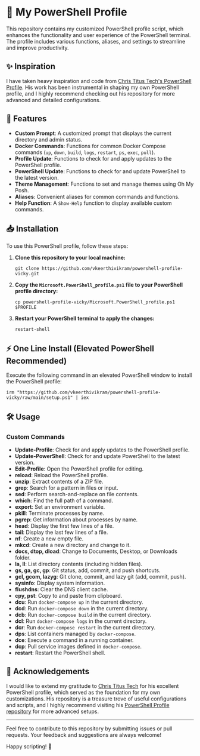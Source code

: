 # 🌟 My PowerShell Profile

This repository contains my customized PowerShell profile script, which enhances the functionality and user experience of the PowerShell terminal. The profile includes various functions, aliases, and settings to streamline and improve productivity.

## ✨ Inspiration

I have taken heavy inspiration and code from [Chris Titus Tech's PowerShell Profile](https://github.com/ChrisTitusTech/powershell-profile). His work has been instrumental in shaping my own PowerShell profile, and I highly recommend checking out his repository for more advanced and detailed configurations.

## 🚀 Features

- **Custom Prompt**: A customized prompt that displays the current directory and admin status.
- **Docker Commands**: Functions for common Docker Compose commands (`up`, `down`, `build`, `logs`, `restart`, `ps`, `exec`, `pull`).
- **Profile Update**: Functions to check for and apply updates to the PowerShell profile.
- **PowerShell Update**: Functions to check for and update PowerShell to the latest version.
- **Theme Management**: Functions to set and manage themes using Oh My Posh.
- **Aliases**: Convenient aliases for common commands and functions.
- **Help Function**: A `Show-Help` function to display available custom commands.

## 📥 Installation

To use this PowerShell profile, follow these steps:

1. **Clone this repository to your local machine:**
    ```pwsh
    git clone https://github.com/vkeerthivikram/powershell-profile-vicky.git
    ```

2. **Copy the `Microsoft.PowerShell_profile.ps1` file to your PowerShell profile directory:**
    ```pwsh
    cp powershell-profile-vicky/Microsoft.PowerShell_profile.ps1 $PROFILE
    ```

3. **Restart your PowerShell terminal to apply the changes:**
    ```pwsh
    restart-shell
    ```

## ⚡ One Line Install (Elevated PowerShell Recommended)

Execute the following command in an elevated PowerShell window to install the PowerShell profile:

```pwsh
irm "https://github.com/vkeerthivikram/powershell-profile-vicky/raw/main/setup.ps1" | iex
```

## 🛠️ Usage

### Custom Commands

- **Update-Profile**: Check for and apply updates to the PowerShell profile.
- **Update-PowerShell**: Check for and update PowerShell to the latest version.
- **Edit-Profile**: Open the PowerShell profile for editing.
- **reload**: Reload the PowerShell profile.
- **unzip**: Extract contents of a ZIP file.
- **grep**: Search for a pattern in files or input.
- **sed**: Perform search-and-replace on file contents.
- **which**: Find the full path of a command.
- **export**: Set an environment variable.
- **pkill**: Terminate processes by name.
- **pgrep**: Get information about processes by name.
- **head**: Display the first few lines of a file.
- **tail**: Display the last few lines of a file.
- **nf**: Create a new empty file.
- **mkcd**: Create a new directory and change to it.
- **docs, dtop, dload**: Change to Documents, Desktop, or Downloads folder.
- **la, ll**: List directory contents (including hidden files).
- **gs, ga, gc, gp**: Git status, add, commit, and push shortcuts.
- **gcl, gcom, lazyg**: Git clone, commit, and lazy git (add, commit, push).
- **sysinfo**: Display system information.
- **flushdns**: Clear the DNS client cache.
- **cpy, pst**: Copy to and paste from clipboard.
- **dcu**: Run `docker-compose up` in the current directory.
- **dcd**: Run `docker-compose down` in the current directory.
- **dcb**: Run `docker-compose build` in the current directory.
- **dcl**: Run `docker-compose logs` in the current directory.
- **dcr**: Run `docker-compose restart` in the current directory.
- **dps**: List containers managed by `docker-compose`.
- **dce**: Execute a command in a running container.
- **dcp**: Pull service images defined in `docker-compose`.
- **restart**: Restart the PowerShell shell.

## 🙏 Acknowledgements

I would like to extend my gratitude to [Chris Titus Tech](https://github.com/ChrisTitusTech) for his excellent PowerShell profile, which served as the foundation for my own customizations. His repository is a treasure trove of useful configurations and scripts, and I highly recommend visiting his [PowerShell Profile repository](https://github.com/ChrisTitusTech/powershell-profile) for more advanced setups.


---

Feel free to contribute to this repository by submitting issues or pull requests. Your feedback and suggestions are always welcome!

Happy scripting! 🎉